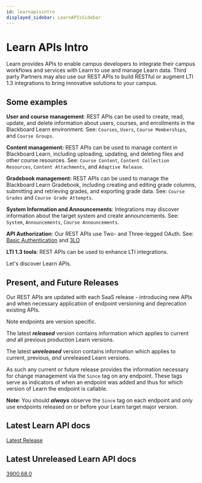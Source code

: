 ```yaml
---
id: learnapisintro
displayed_sidebar: LearnAPIsSidebar
---
```


# Learn APIs Intro

Learn provides APIs to enable campus developers to integrate their campus workflows and services with Learn to use and manage Learn data. Third party Partners may also use our REST APIs to build RESTful or augment LTI 1.3 integrations to bring innovative solutions to your campus.

## Some examples
**User and course management**: REST APIs can be used to create, read, update, and delete information about users, courses, and enrollments in the Blackboard Learn environment. See: `Courses`, `Users`, `Course Memberships`, and `Course Groups`.

**Content management:** REST APIs can be used to manage content in Blackboard Learn, including uploading, updating, and deleting files and other course resources. See: `Course Content`, `Content Collection Resources`, `Content Attachments`, and `Adaptive Release`.

**Gradebook management:** REST APIs can be used to manage the Blackboard Learn Gradebook, including creating and editing grade columns, submitting and retrieving grades, and exporting grade data. See: `Course Grades` and `Course Grade Attempts`.

**System Information and Announcements**: Integrations may discover information about the target system and create announcements. See: `System`, `Announcements`, `Course Announcements`.

**API Authorization**: Our REST APIs use Two- and Three-legged OAuth. See: [Basic Authentication](https://docs.anthology.com/docs/REST%20APIs/Learn/Getting%20Started/rest_apis-learn-getting-started-basic_auth) and [3LO](https://musical-adventure-wl1kq5k.pages.github.io/docs/REST%20APIs/Learn/Getting%20Started/rest_apis-learn-getting-started-3lo)

**LTI 1.3 tools**: REST APIs can be used to enhance LTI integrations.

Let's discover Learn APIs.

## Present, and Future Releases
Our REST APIs are updated with each SaaS release - introducing new APIs and when necessary application of endpoint versioning and deprecation existing APIs. 

Note endpoints are version specific.

The latest ***released*** version contains information which applies to current *and* all previous production Learn versions. 

The latest ***unreleased*** version contains information which applies to current, previous, *and* unreleased Learn versions.

As such any current or future release provides the information necessary for change management via the `Since` tag on any endpoint. These tags serve as indicators of when an endpoint was added and thus for which version of Learn the endpoint is callable.

**Note**: You should ***always*** observe the `Since` tag on each endpoint and only use endpoints released on or before your Learn target major version.

## Latest Learn API docs

[Latest Release](./apis/learn/learnapisreleased) 

## Latest Unreleased Learn API docs
[3900.68.0](./apis/learn/learnapisunreleased)











